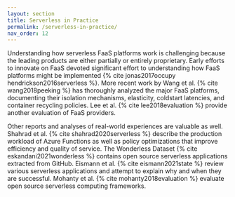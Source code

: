 ```yaml
---
layout: section
title: Serverless in Practice
permalink: /serverless-in-practice/
nav_order: 12
---
```


Understanding how serverless FaaS platforms work is challenging because the leading products are either partially or entirely proprietary.
Early efforts to innovate on FaaS devoted significant effort to understanding how FaaS platforms might be implemented {% cite jonas2017occupy hendrickson2016serverless %}.
More recent work by Wang et al. {% cite wang2018peeking %} has thoroughly analyzed the major FaaS platforms, documenting their isolation mechanisms, elasticity, coldstart latencies, and container recycling policies.
Lee et al. {% cite lee2018evaluation %} provide another evaluation of FaaS providers.

Other reports and analyses of real-world experiences are valuable as well.
Shahrad et al. {% cite shahrad2020serverless %} describe the production workload of Azure Functions as well as policy optimizations that improve efficiency and quality of service.
The Wonderless Dataset {% cite eskandani2021wonderless %} contains open source serverless applications extracted from GitHub.
Eismann et al. {% cite eismann2021state %} review various serverless applications and attempt to explain why and when they are successful.
Mohanty et al. {% cite mohanty2018evaluation %} evaluate open source serverless computing frameworks.
